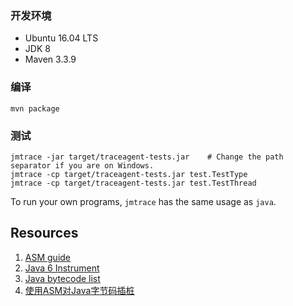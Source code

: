### 开发环境

-   Ubuntu 16.04 LTS
-   JDK 8
-   Maven 3.3.9

### 编译
```$bash
mvn package
```
### 测试    

    jmtrace -jar target/traceagent-tests.jar    # Change the path separator if you are on Windows.
    jmtrace -cp target/traceagent-tests.jar test.TestType
    jmtrace -cp target/traceagent-tests.jar test.TestThread
    
To run your own programs, `jmtrace` has the same usage as `java`.

## Resources
1. [ASM guide](https://asm.ow2.io/asm4-guide.pdf)
2. [Java 6 Instrument](https://www.ibm.com/developerworks/cn/java/j-lo-jse61/index.html)
3. [Java bytecode list](https://en.wikipedia.org/wiki/Java_bytecode_instruction_listings)
4. [使用ASM对Java字节码插桩](https://c0d3p1ut0s.github.io/%E8%AF%91-%E4%BD%BF%E7%94%A8ASM%E5%AF%B9Java%E5%AD%97%E8%8A%82%E7%A0%81%E6%8F%92%E6%A1%A9/)